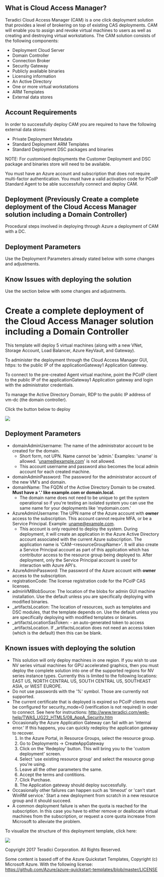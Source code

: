  ## What is Cloud Access Manager?
 Teradici Cloud Access Manager (CAM) is a one click deployment solution that provides a level of brokering on top of existing CAS deployments. CAM will enable you to assign and revoke virtual machines to users as well as creating and destroying virtual workstations. The CAM solution consists of the following components:
 * Deployment Cloud Server
 * Domain Controller
 * Connection Broker
 * Security Gateway
 * Publicly available binaries
 * Licensing information
 * An Active Directory
 * One or more virtual workstations
 * ARM Templates
 * External data stores
 
 ## Account Requirements
In order to successfully deploy CAM you are required to have the following external data stores:
* Private Deployment Metadata
* Standard Deployment ARM Templates
* Standard Deployment DSC packages and binaries

NOTE: For customised deployments the Customer Deployment and DSC package and binaries store will need to be available.

You must have an Azure account and subscription that does not require multi-factor authentication. You must have a valid activation code for PCoIP Standard Agent to be able successfully connect and deploy CAM.  

 ## Deployment (Previously Create a complete deployment of the Cloud Access Manager solution including a Domain Controller)
 Procedural steps involved in deploying through Azure a deployment of CAM with a DC.
 ## Deployment Parameters
 Use the Deployment Parameters already stated below with some changes and adjustments.
 ## Know Issues with deploying the solution
 Use the section below with some changes and adjustments.
 
 
 
 # Create a complete deployment of the Cloud Access Manager solution including a Domain Controller

This template will deploy 5 virtual machines (along with a new VNet, Storage Account, Load Balancer, Azure KeyVault, and Gateway).

To administer the deployment through the Cloud Access Manager GUI, https: to the public IP of the applicationGateway1 Application Gateway.

To connect to the pre-created Agent virtual machine, point the PCoIP client to the public IP of the applicationGateway1 Application gateway and login with the administrator credentials.

To manage the Active Directory Domain, RDP to the public IP address of vm-dc (the domain controller).

Click the button below to deploy

<a target="_blank" href="https://portal.azure.com/#create/Microsoft.Template/uri/https%3A%2F%2Fraw.githubusercontent.com%2Fteradici%2Fdeploy%2Fmaster%2Fdev%2Fdomain-controller%2Fazuredeploy.json">
    <img src="http://azuredeploy.net/deploybutton.png"/>
</a>

## Deployment Parameters

* domainAdminUsername: The name of the administrator account to be created for the domain.
  * Short form, not UPN. Name cannot be 'admin.' Examples: 'uname' is allowed. 'uname@example.com' is not allowed.
  * This account username and password also becomes the local admin account for each created machine.
* domainAdminPassword: The password for the administrator account of the new VM's and domain.
* domainName: The FQDN of the Active Directory Domain to be created. **Must have a '.' like example.com or domain.local.**
  * The domain name does not need to be unique to get the system operational so if you're testing an isolated system you can use the same name for your deployments like 'mydomain.com.'
* AzureAdminUsername: The UPN name of the Azure account with **owner** access to the subscription. This account cannot require MFA, or be a Service Principal. Example: uname@example.com.
  * This account is only required to deploy the system. During deployment, it will create an application in the Azure Active Directory account associated with the current Azure subscription. The application name is 'CAM-\<resourceGroupName\>'. It will also create a Service Principal account as part of this application which has contributor access to the resource group being deployed to. After deployment, only the Service Principal account is used for interaction with Azure API's.
* AzureAdminPassword: The password of the Azure account with **owner** access to the subscription.
* registrationCode: The license registration code for the PCoIP CAS licenses.
* adminVMBlobSource: The location of the blobs for admin GUI machine installation. Use the default unless you are specifically deploying with modified binaries.
* \_artifactsLocation: The location of resources, such as templates and DSC modules, that the template depends on. Use the default unless you are specifically deploying with modified templates or binaries.
* \_artifactsLocationSasToken: - an auto-generated token to access _artifactsLocation. If _artifactsLocation does not need an access token (which is the default) then this can be blank.

## Known issues with deploying the solution

* This solution will only deploy machines in one region. If you wish to use NV series virtual machines for GPU accelerated graphics, then you must deploy the complete solution into one of the supported regions for NV series instance types. Currently this is limited to the following locations: EAST US, NORTH CENTRAL US, SOUTH CENTRAL US, SOUTHEAST ASIA, or WEST EUROPE.
* Do not use passwords with the '%' symbol. Those are currently not supported.
* The current certificate that is deployed is expired so PCoIP clients must be configured for security_mode=0 (verification is not required) in order to connect. See here for instructions: http://www.teradici.com/web-help/TWAS_UG22_HTML5/08_AppA_Security.htm
* Occasionally the Azure Application Gateway can fail with an 'internal error.' If this happens, you can quickly redeploy the application gateway to recover.
  1. In the Azure Portal, in Resource Groups, select the resource group.
  1. Go to Deployments -> CreateAppGateway
  1. Click on the 'Redeploy' button. This will bring you to the 'custom deployment' screen.
  1. Select 'use existing resource group' and select the resource gorup you're using.
  1. Leave all the other parameters the same.
  1. Accept the terms and contitions.
  1. Click Purchase.
  1. The Application gateway should deploy successfully.
* Occasionally other failures can happen such as 'timeout' or 'can't start WinRM service.' Start a new deployment from scratch in a new resource group and it should succeed.
* A common deployment failure is when the quota is reached for the subscription. In this case you have to either remove or deallocate virtual machines from the subscription, or request a core quota increase from Microsoft to alleviate the problem.

        
To visualize the structure of this deployment template, click here:

<a target="_blank" href="http://armviz.io/#/?load=https%3A%2F%2Fraw.githubusercontent.com%2Fteradici%2Fdeploy%2Fmaster%2Fdev%2Fdomain-controller%2Fazuredeploy.json">
    <img src="http://armviz.io/visualizebutton.png"/>
</a>



Copyright 2017 Teradici Corporation. All Rights Reserved.

Some content is based off of the Azure Quickstart Templates, Copyright (c) Microsoft Azure. With the following license: https://github.com/Azure/azure-quickstart-templates/blob/master/LICENSE
